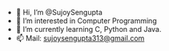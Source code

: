 - 👋 Hi, I’m @SujoySengupta
- 👀 I’m interested in Computer Programming 
- 🌱 I’m currently learning C, Python and Java.
- 📫 Mail: sujoysengupta313@gmail.com

<!---
SujoySengupta/SujoySengupta is a ✨ special ✨ repository because its `README.md` (this file) appears on your GitHub profile.
You can click the Preview link to take a look at your changes.
--->
